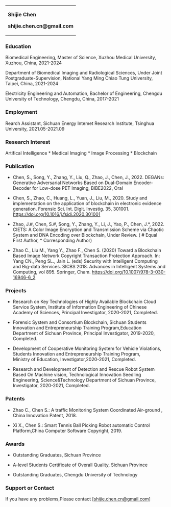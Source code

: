 <table border="0">
  <tr>
    <td width="100%">
      <p><b>Shijie Chen</b></p>
      <p><b>shijie.chen.cn@gmail.com</b></p>
    </td>
  </tr>
</table>

### Education

Biomedical Engineering, Master of Science, Xuzhou Medical University, Xuzhou, China, 2021-2024

Department of Biomedical Imaging and Radiological Sciences, Under Joint Postgraduate-Supervision, National Yang Ming Chiao Tung University, Taipei, China, 2021-2024

Electricity Engineering and Automation, Bachelor of Engineering, Chengdu University of Technology, Chengdu, China, 2017-2021

### Employment

Rearch Assistant, Sichuan Energy Intemet Research Institute, Tsinghua University, 2021.05-2021.09

### Research Interest

Artifical Intelligence * Medical Imaging * Image Processing * Blockchain

### Publication

  * Chen, S., Song, Y., Zhang, Y., Liu, Q., Zhao, J., Chen, J., 2022. DEGANs: Generative Adversarial Networks Based on Dual-Domain Encoder-Decoder for Low-dose PET Imaging, BIBE2022, Oral

  * Chen, S., Zhao, C., Huang, L., Yuan, J., Liu, M., 2020. Study and implementation on the application of blockchain in electronic evidence generation. Forensic Sci. Int. Digit. Investig. 35, 301001. https://doi.org/10.1016/j.fsidi.2020.301001

  * Zhao, J.#, Chen, S.#, Song, Y., Zhang, Y., Li, J., Yao, P., Chen, J.*, 2022. CIETS: A Color Image Encryption and Transmission Scheme via Chaotic System and DNA Encoding over Blockchain, Under Review. ( # Equal First Author, * Corresponding Author)

  * Zhao C., Liu M., Yang Y., Zhao F., Chen S. (2020) Toward a Blockchain Based Image Network Copyright Transaction Protection Approach. In: Yang CN., Peng SL., Jain L. (eds) Security with Intelligent Computing and Big-data Services. SICBS 2018. Advances in Intelligent Systems and Computing, vol 895. Springer, Cham. https://doi.org/10.1007/978-3-030-16946-6_2

### Projects
  * Research on Key Technologies of Highly Available Blockchain Cloud Service System, Institute of Information Engineering of Chinese Academy of Sciences, Principal Investigator, 2020-2021, Completed.

  * Forensic System and Consortium Blockchain, Sichuan Students Innovation and Entrepreneurship Training Program,Education Department of Sichuan Province,  Principal Investigator, 2019-2020, Completed.

  * Development of Cooperative Monitoring System for Vehicle Violations, Students Innovation and Entrepreneurship Training Program, Ministry of Education, Investigator,2020-2021, Completed.

  * Research and Development of Detection and Rescue Robot System Based On Machine vision, Technological Innovation Seedling Engineering, Science&Technology Department of Sichuan Province, Investigator, 2020-2021, Completed.

### Patents

  * Zhao C., Chen S.: A traffic Monitoring System Coordinated Air-ground , China Innovation Patent, 2018.

  * Xi X., Chen S.: Smart Tennis Ball Picking Robot automatic Control Platform,China Computer Software Copyright, 2019.

### Awards
  * Outstanding Graduates, Sichuan Province

  * A-level Students Certificate of Overall Quality, Sichuan Province

  * Outstanding Graduates, Chengdu University of Technology

### Support or Contact

If you have any problems,Please contact [shijie.chen.cn@gmail.com]
